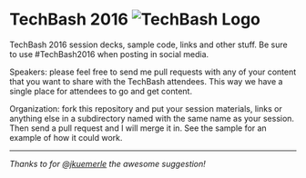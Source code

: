 TechBash 2016   ![TechBash Logo](http://techbash.com/img/logo-small.png)
============

TechBash 2016 session decks, sample code, links and other stuff. Be sure to use #TechBash2016 when posting in social media.

Speakers: please feel free to send me pull requests with any of your content that you want to share with the TechBash attendees.  This way we have a single place for attendees to go and get content.

Organization: fork this repository and put your session materials, links or anything else in a subdirectory named with the same name as your session. Then send a pull request and I will merge it in. See the sample for an example of how it could work.

--- 

*Thanks to for [@jkuemerle](https://github.com/jkuemerle) the awesome suggestion!*
